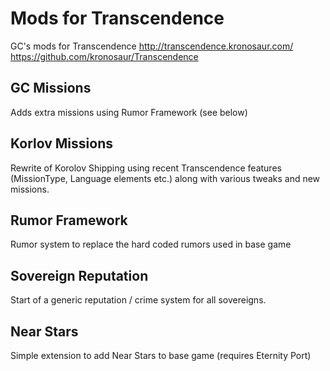 Mods for Transcendence
======================

GC's mods for Transcendence
http://transcendence.kronosaur.com/
https://github.com/kronosaur/Transcendence


GC Missions
-----------
Adds extra missions using Rumor Framework (see below)


Korlov Missions
---------------
Rewrite of Korolov Shipping using recent Transcendence features (MissionType,
Language elements etc.) along with various tweaks and new missions.


Rumor Framework
---------------
Rumor system to replace the hard coded rumors used in base game


Sovereign Reputation
--------------------
Start of a generic reputation / crime system for all sovereigns.


Near Stars
----------
Simple extension to add Near Stars to base game (requires Eternity Port)
